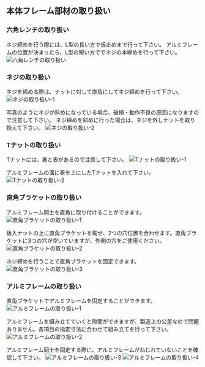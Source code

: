 ## 本体フレーム部材の取り扱い

### 六角レンチの取り扱い
ネジ締めを行う際には、L型の長い方で仮止めまで行って下さい。
アルミフレームの位置が決まったら、L型の短い方ででネジの本締めを行って下さい。
<img src="./images/03/001.jpg" alt="六角レンチの取り扱い">

### ネジの取り扱い
ネジを締める際は、ナットに対して直角にしてネジ締めを行って下さい。
<img src="./images/03/002.jpg" alt="ネジの取り扱い-1">

写真のようにネジが斜めになっている場合、破損・動作不良の原因になりますので注意して下さい。
ネジ締めを斜めに行った場合は、ネジを外しナットを取り換えて下さい。
<img src="./images/03/003.jpg" alt="ネジの取り扱い-2">

### Tナットの取り扱い
Tナットには、裏と表があるので注意して下さい。
<img src="./images/03/004.jpg" alt="Tナットの取り扱い-1">

アルミフレームの溝に表を上にしたTナットを入れて下さい。
<img src="./images/03/005.jpg" alt="Tナットの取り扱い-2">

### 直角ブラケットの取り扱い
アルミフレーム同士を直角に取り付けることができます。
<img src="./images/03/006.jpg" alt="直角ブラケットの取り扱い-1">

後入ナットの上に直角ブラケットを載せ、2つの穴位置を合わせます。直角ブラケットに3つの穴が空いていますが、外側の穴をご使用ください。
<img src="./images/03/007.jpg" alt="直角ブラケットの取り扱い-2">

ネジ締めを行うことで直角ブラケットを固定できます。
<img src="./images/03/008.jpg" alt="直角ブラケットの取り扱い-3">

### アルミフレームの取り扱い
直角ブラケットでアルミフレームを固定することができます。
<img src="./images/03/009.jpg" alt="アルミフレームの取り扱い-1">

アルミフレームを組み立てていくと隙間ができますが、製造上の公差なので問題ありません。各項目の指定寸法に合わせて組み立てを行って下さい。
<img src="./images/03/010.jpg" alt="アルミフレームの取り扱い-2">

アルミフレーム同士を固定する際に、アルミフレームがねじれていないことを確認して下さい。
<img src="./images/03/011.jpg" alt="アルミフレームの取り扱い-3">
<img src="./images/03/012.jpg" alt="アルミフレームの取り扱い-4">
